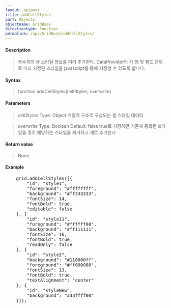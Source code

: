 ```yaml
---
layout: apipost
title: addCellStyles
part: Objects
objectname: GridBase
directiontype: Function
permalink: /api/GridBase/addCellStyles/
---
```



#### Description

> 복수개의 셀 스타일 정보를 미리 추가한다.
> DataProvider의 각 행 및 필드 단위로 미리 지정된 스타일을 javascript를 통해 지정할 수 있도록 합니다.

#### Syntax

> function addCellStyles(cellStyles, overwrite)

#### Parameters

> *cellStyles*
> Type: Object
> 계층적 구조로 구성되는 셀 스타일 데이터

> *overwrite*
> Type: Boolean
> Default: false
> true로 지정하면 기존에 중복된 id가 있을 경우 해당하는 스타일을 제거하고 새로 추가한다

#### Return value

> None.

#### Example

<pre class="prettyprint">
    grid.addCellStyles([{
        "id": "style1",
        "foreground": "#ffffffff",
        "background": "#ff333333",
        "fontSize": 14,
        "fontBold": true,
        "editable": false
    }, {
        "id": "style11",
        "foreground": "#ffffff00",
        "background": "#ff111111",
        "fontSize": 16,
        "fontBold": true,
        "readOnly": false
    }, {
        "id": "style2",
        "background": "#110000ff",
        "foreground": "#ff000088",
        "fontSize": 13,
        "fontBold": true,
        "textAlignment": "center"
    }, {
        "id": "styleNew",
        "background": "#33ffff00"
    }]);
</pre>

